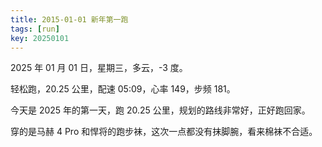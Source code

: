 ```yaml
---
title: 2015-01-01 新年第一跑
tags: [run]
key: 20250101
---
```


2025 年 01 月 01 日，星期三，多云，-3 度。

轻松跑，20.25 公里，配速 05:09，心率 149，步频 181。

<!--more-->

今天是 2025 年的第一天，跑 20.25 公里，规划的路线非常好，正好跑回家。

穿的是马赫 4 Pro 和悍将的跑步袜，这次一点都没有抹脚腕，看来棉袜不合适。

<div class="strava-embed-placeholder" data-embed-type="activity" data-embed-id="13235477662" data-style="standard" data-from-embed="false"></div><script src="https://strava-embeds.com/embed.js"></script>
